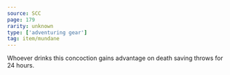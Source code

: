 ```yaml
---
source: SCC
page: 179
rarity: unknown
type: ['adventuring gear']
tag: item/mundane
---
```


Whoever drinks this concoction gains advantage on death saving throws for 24 hours.

